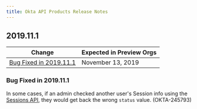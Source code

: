 ```yaml
---
title: Okta API Products Release Notes
---
```


## 2019.11.1

| Change                                            | Expected in Preview Orgs |
| ------------------------------------------------- | ------------------------ |
| [Bug Fixed in 2019.11.1](#bug-fixed-in-2019-11-1) | November 13, 2019        |

### Bug Fixed in 2019.11.1

In some cases, if an admin checked another user's Session info using the [Sessions API](/docs/reference/api/sessions/), they would get back the wrong `status` value. (OKTA-245793)

